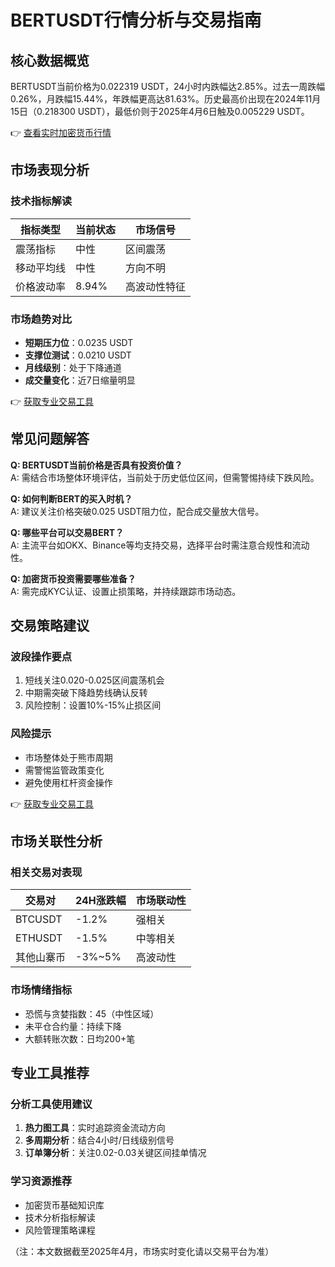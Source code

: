 # BERTUSDT行情分析与交易指南

## 核心数据概览
BERTUSDT当前价格为0.022319 USDT，24小时内跌幅达2.85%。过去一周跌幅0.26%，月跌幅15.44%，年跌幅更高达81.63%。历史最高价出现在2024年11月15日（0.218300 USDT），最低价则于2025年4月6日触及0.005229 USDT。

👉 [查看实时加密货币行情](https://bit.ly/okx_welcome)

## 市场表现分析
### 技术指标解读
| 指标类型       | 当前状态 | 市场信号         |
|----------------|----------|------------------|
| 震荡指标       | 中性     | 区间震荡         |
| 移动平均线     | 中性     | 方向不明         |
| 价格波动率     | 8.94%    | 高波动性特征     |

### 市场趋势对比
- **短期压力位**：0.0235 USDT
- **支撑位测试**：0.0210 USDT
- **月线级别**：处于下降通道
- **成交量变化**：近7日缩量明显

👉 [获取专业交易工具](https://bit.ly/okx_welcome)

## 常见问题解答
**Q: BERTUSDT当前价格是否具有投资价值？**  
A: 需结合市场整体环境评估，当前处于历史低位区间，但需警惕持续下跌风险。

**Q: 如何判断BERT的买入时机？**  
A: 建议关注价格突破0.025 USDT阻力位，配合成交量放大信号。

**Q: 哪些平台可以交易BERT？**  
A: 主流平台如OKX、Binance等均支持交易，选择平台时需注意合规性和流动性。

**Q: 加密货币投资需要哪些准备？**  
A: 需完成KYC认证、设置止损策略，并持续跟踪市场动态。

## 交易策略建议
### 波段操作要点
1. 短线关注0.020-0.025区间震荡机会
2. 中期需突破下降趋势线确认反转
3. 风险控制：设置10%-15%止损区间

### 风险提示
- 市场整体处于熊市周期
- 需警惕监管政策变化
- 避免使用杠杆资金操作

👉 [获取专业交易工具](https://bit.ly/okx_welcome)

## 市场关联性分析
### 相关交易对表现
| 交易对         | 24H涨跌幅 | 市场联动性 |
|----------------|-----------|------------|
| BTCUSDT        | -1.2%     | 强相关     |
| ETHUSDT        | -1.5%     | 中等相关   |
| 其他山寨币     | -3%~5%    | 高波动性   |

### 市场情绪指标
- 恐慌与贪婪指数：45（中性区域）
- 未平仓合约量：持续下降
- 大额转账次数：日均200+笔

## 专业工具推荐
### 分析工具使用建议
1. **热力图工具**：实时追踪资金流动方向
2. **多周期分析**：结合4小时/日线级别信号
3. **订单簿分析**：关注0.02-0.03关键区间挂单情况

### 学习资源推荐
- 加密货币基础知识库
- 技术分析指标解读
- 风险管理策略课程

（注：本文数据截至2025年4月，市场实时变化请以交易平台为准）
